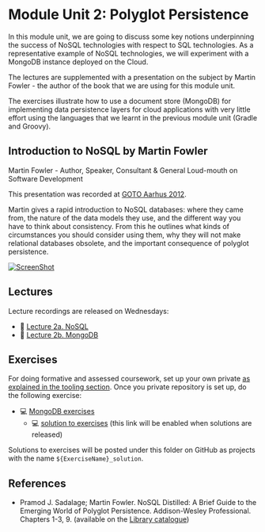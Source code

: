 <link rel='stylesheet' href='web/swiss.css'/>

# Module Unit 2: Polyglot Persistence

In this module unit, we are going to discuss some key notions underpinning the success of NoSQL technologies with respect to SQL technologies. As a representative example of NoSQL technologies, we will experiment with a MongoDB instance deployed on the Cloud.

The lectures are supplemented with a presentation on the subject by Martin Fowler - the author of the book that we are using for this module unit.

The exercises illustrate how to use a document store (MongoDB) for implementing data persistence layers for cloud applications with very little effort using the languages that we learnt in the previous module unit (Gradle and Groovy). 

## Introduction to NoSQL by Martin Fowler

Martin Fowler - Author, Speaker, Consultant & General Loud-mouth on Software Development

This presentation was recorded at [GOTO Aarhus 2012](http://gotocon.com).

Martin gives a rapid introduction to NoSQL databases: where they came from, the nature of the data models they use, and the different way you have to think about consistency. From this he outlines what kinds of circumstances you should consider using them, why they will not make relational databases obsolete, and the important consequence of polyglot persistence.

[![ScreenShot](http://img.youtube.com/vi/qI_g07C_Q5I/0.jpg)](https://youtu.be/qI_g07C_Q5I)


## Lectures

Lecture recordings are released on Wednesdays:

* :movie_camera: [Lecture 2a. NoSQL](TBA) 
* :movie_camera: [Lecture 2b. MongoDB](TBA)


## Exercises

For doing formative and assessed coursework, set up your own private [as explained in the tooling section](https://github.com/uol-inf/CO7X17-17-18/blob/master/tooling.md#setting-up-your-github-repository). Once you private repository is set up, do the following exercise:

* :computer: [MongoDB exercises](./mongodb/readme.md)
  * :computer: [solution to exercises](./mongodb_solution) (this link will be enabled when solutions are released)
  
Solutions to exercises will be posted under this folder on GitHub as projects with the name `${ExerciseName}_solution`.
  
## References

* Pramod J. Sadalage; Martin Fowler. NoSQL Distilled: A Brief Guide to the Emerging World of Polyglot Persistence. Addison-Wesley Professional. Chapters 1-3, 9. (available on the [Library catalogue](http://proquest.safaribooksonline.com.ezproxy3.lib.le.ac.uk/book/databases/9780133036138))

